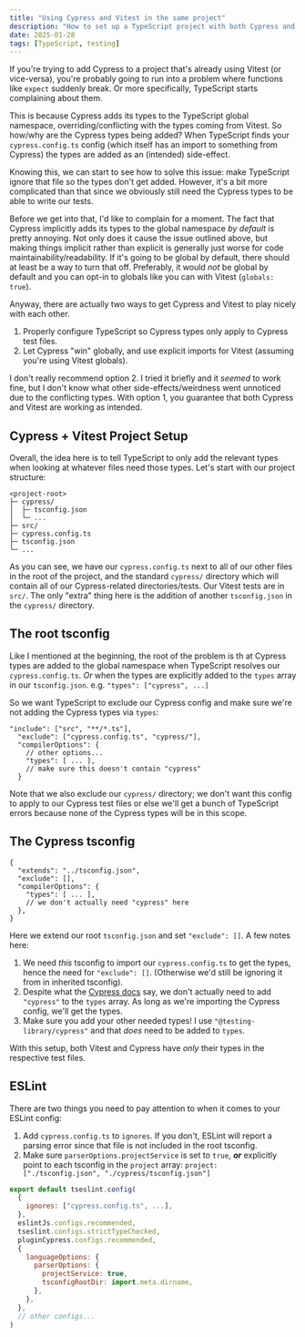 ```yaml
---
title: "Using Cypress and Vitest in the same project"
description: "How to set up a TypeScript project with both Cypress and Vitest."
date: 2025-01-28
tags: [TypeScript, testing]
---
```


If you're trying to add Cypress to a project that's already using Vitest (or vice-versa), you're probably going to run into a problem where functions like `expect` suddenly break. Or more specifically, TypeScript starts complaining about them.

This is because Cypress adds its types to the TypeScript global namespace, overriding/conflicting with the types coming from Vitest. So how/why are the Cypress types being added? When TypeScript finds your `cypress.config.ts` config (which itself has an import to something from Cypress) the types are added as an (intended) side-effect.

Knowing this, we can start to see how to solve this issue: make TypeScript ignore that file so the types don't get added. However, it's a bit more complicated than that since we obviously still need the Cypress types to be able to write our tests.

Before we get into that, I'd like to complain for a moment. The fact that Cypress implicitly adds its types to the global namespace _by default_ is pretty annoying. Not only does it cause the issue outlined above, but making things implicit rather than explicit is generally just worse for code maintainability/readability. If it's going to be global by default, there should at least be a way to turn that off. Preferably, it would _not_ be global by default and you can opt-in to globals like you can with Vitest (`globals: true`).

Anyway, there are actually two ways to get Cypress and Vitest to play nicely with each other.

1. Properly configure TypeScript so Cypress types only apply to Cypress test files.
2. Let Cypress "win" globally, and use explicit imports for Vitest (assuming you're using Vitest globals).

I don't really recommend option 2. I tried it briefly and it _seemed_ to work fine, but I don't know what other side-effects/weirdness went unnoticed due to the conflicting types. With option 1, you guarantee that both Cypress and Vitest are working as intended.

## Cypress + Vitest Project Setup

Overall, the idea here is to tell TypeScript to only add the relevant types when looking at whatever files need those types. Let's start with our project structure:

```
<project-root>
├─ cypress/
│  ├─ tsconfig.json
│  └─ ...
├─ src/
├─ cypress.config.ts
├─ tsconfig.json
└─ ...
```

As you can see, we have our `cypress.config.ts` next to all of our other files in the root of the project, and the standard `cypress/` directory which will contain all of our Cypress-related directories/tests. Our Vitest tests are in `src/`. The only "extra" thing here is the addition of another `tsconfig.json` in the `cypress/` directory.

## The root tsconfig

Like I mentioned at the beginning, the root of the problem is th at Cypress types are added to the global namespace when TypeScript resolves our `cypress.config.ts`. _Or_ when the types are explicitly added to the `types` array in our `tsconfig.json`. e.g. `"types": ["cypress", ...]`

So we want TypeScript to exclude our Cypress config and make sure we're not adding the Cypress types via `types`:

```jsonc title="tsconfig.json"
"include": ["src", "**/*.ts"],
  "exclude": ["cypress.config.ts", "cypress/"],
  "compilerOptions": {
    // other options...
    "types": [ ... ],
    // make sure this doesn't contain "cypress"
  }
```

Note that we also exclude our `cypress/` directory; we don't want this config to apply to our Cypress test files or else we'll get a bunch of TypeScript errors because none of the Cypress types will be in this scope.

## The Cypress tsconfig

```jsonc title="cypress/tsconfig.json"
{
  "extends": "../tsconfig.json",
  "exclude": [],
  "compilerOptions": {
    "types": [ ... ],
    // we don't actually need "cypress" here
  },
}
```

Here we extend our root `tsconfig.json` and set `"exclude": []`. A few notes here:

1. We need _this_ tsconfig to import our `cypress.config.ts` to get the types, hence the need for `"exclude": []`. (Otherwise we'd still be ignoring it from in inherited tsconfig).
2. Despite what the [Cypress docs](https://testing-library.com/docs/cypress-testing-library/intro/#with-typescript) say, we don't actually need to add `"cypress"` to the `types` array. As long as we're importing the Cypress config, we'll get the types.
3. Make sure you add your other needed types! I use `"@testing-library/cypress"` and that _does_ need to be added to `types`.

With this setup, both Vitest and Cypress have _only_ their types in the respective test files.

## ESLint

There are two things you need to pay attention to when it comes to your ESLint config:

1. Add `cypress.config.ts` to `ignores`. If you don't, ESLint will report a parsing error since that file is not included in the root tsconfig.
2. Make sure `parserOptions.projectService` is set to `true`, **_or_** explicitly point to each tsconfig in the `project` array: `project: ["./tsconfig.json", "./cypress/tsconfig.json"]`

```js title="eslint.config.js"
export default tseslint.config(
  {
    ignores: ["cypress.config.ts", ...],
  },
  eslintJs.configs.recommended,
  tseslint.configs.strictTypeChecked,
  pluginCypress.configs.recommended,
  {
    languageOptions: {
      parserOptions: {
        projectService: true,
        tsconfigRootDir: import.meta.dirname,
      },
    },
  },
  // other configs...
)
```
